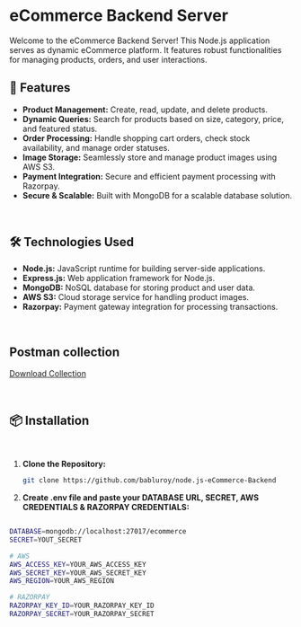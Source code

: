 # eCommerce Backend Server

Welcome to the eCommerce Backend Server! This Node.js application serves as dynamic eCommerce platform. It features robust functionalities for managing products, orders, and user interactions.

## 🚀 Features

- **Product Management:** Create, read, update, and delete products.
- **Dynamic Queries:** Search for products based on size, category, price, and featured status.
- **Order Processing:** Handle shopping cart orders, check stock availability, and manage order statuses.
- **Image Storage:** Seamlessly store and manage product images using AWS S3.
- **Payment Integration:** Secure and efficient payment processing with Razorpay.
- **Secure & Scalable:** Built with MongoDB for a scalable database solution.

<br>

## 🛠️ Technologies Used

- **Node.js:** JavaScript runtime for building server-side applications.
- **Express.js:** Web application framework for Node.js.
- **MongoDB:** NoSQL database for storing product and user data.
- **AWS S3:** Cloud storage service for handling product images.
- **Razorpay:** Payment gateway integration for processing transactions.

<br>

## Postman collection
[Download Collection](https://drive.google.com/drive/folders/1L6NPZcmM9IeksdEFinlhLcKBT6-c0iVX?usp=sharing)

<br>


## 📦 Installation

<br>

1. **Clone the Repository:**
   ```bash
   git clone https://github.com/babluroy/node.js-eCommerce-Backend

2. **Create .env file and paste your DATABASE URL, SECRET, AWS CREDENTIALS & RAZORPAY CREDENTIALS:**
```bash

DATABASE=mongodb://localhost:27017/ecommerce
SECRET=YOUT_SECRET

# AWS
AWS_ACCESS_KEY=YOUR_AWS_ACCESS_KEY
AWS_SECRET_KEY=YOUR_AWS_SECRET_KEY
AWS_REGION=YOUR_AWS_REGION

# RAZORPAY
RAZORPAY_KEY_ID=YOUR_RAZORPAY_KEY_ID
RAZORPAY_SECRET=YOUR_RAZORPAY_SECRET


